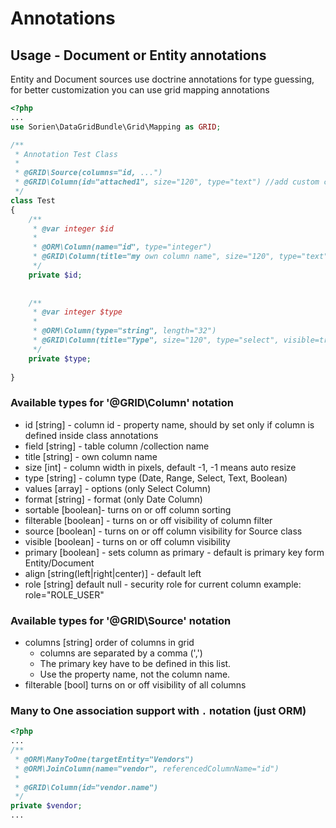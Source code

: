 Annotations
===========

## Usage - Document or Entity annotations

Entity and Document sources use doctrine annotations for type guessing, for better customization you can use grid mapping annotations

```php
<?php
...
use Sorien\DataGridBundle\Grid\Mapping as GRID;

/**
 * Annotation Test Class
 *
 * @GRID\Source(columns="id, ...")
 * @GRID\Column(id="attached1", size="120", type="text") //add custom column to grid, id has to be specified
 */
class Test
{
    /**
     * @var integer $id
     *
     * @ORM\Column(name="id", type="integer")
     * @GRID\Column(title="my own column name", size="120", type="text", visible=true, source=true, ... )
     */
    private $id;
	
	
	/**
     * @var integer $type
     *
     * @ORM\Column(type="string", length="32")
     * @GRID\Column(title="Type", size="120", type="select", visible=true, values={"type1"="Type 1","type2"="Type 2"})
     */
	private $type;
	
}
```

### Available types for '@GRID\Column' notation

 - id [string] - column id - property name, should by set only if column is defined inside class annotations
 - field [string] - table column /collection name
 - title [string] - own column name
 - size [int] - column width in pixels, default -1, -1 means auto resize
 - type [string] - column type (Date, Range, Select, Text, Boolean)
 - values [array] - options (only Select Column)
 - format [string] - format (only Date Column)
 - sortable [boolean]- turns on or off column sorting
 - filterable [boolean] - turns on or off visibility of column filter
 - source [boolean] - turns on or off column visibility for Source class
 - visible [boolean] -  turns on or off column visibility
 - primary [boolean] - sets column as primary - default is primary key form Entity/Document
 - align [string(left|right|center)] - default left
 - role [string] default null - security role for current column example: role="ROLE_USER"

### Available types for '@GRID\Source' notation

 - columns [string] order of columns in grid 
    - columns are separated by a comma (',')
    - The primary key have to be defined in this list.
    - Use the property name, not the column name.
 - filterable [bool] turns on or off visibility of all columns


### Many to One association support with `.` notation (just ORM)

```php
<?php
...
/**
 * @ORM\ManyToOne(targetEntity="Vendors")
 * @ORM\JoinColumn(name="vendor", referencedColumnName="id")
 *
 * @GRID\Column(id="vendor.name")
 */
private $vendor;
...
```